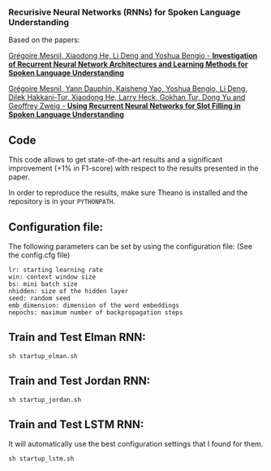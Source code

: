 ### Recurisive Neural Networks (RNNs) for Spoken Language Understanding

Based on the papers:

[Grégoire Mesnil, Xiaodong He, Li Deng and Yoshua Bengio - **Investigation of Recurrent Neural Network Architectures and Learning Methods for Spoken Language Understanding**](http://www.iro.umontreal.ca/~lisa/pointeurs/RNNSpokenLanguage2013.pdf)

[Grégoire Mesnil, Yann Dauphin, Kaisheng Yao, Yoshua Bengio, Li Deng, Dilek Hakkani-Tur, Xiaodong He, Larry Heck, Gokhan Tur, Dong Yu and Geoffrey Zweig - **Using Recurrent Neural Networks for Slot Filling in Spoken Language Understanding**](http://www.iro.umontreal.ca/~lisa/pointeurs/taslp_RNNSLU_final_doubleColumn.pdf)

## Code

This code allows to get state-of-the-art results and a significant improvement
(+1% in F1-score) with respect to the results presented in the paper.

In order to reproduce the results, make sure Theano is installed and the
repository is in your `PYTHONPATH`.


Configuration file:
-------------------

The following parameters can be set by using the configuration file: (See the config.cfg file)

```
lr: starting learning rate
win: context window size
bs: mini batch size
nhidden: size of the hidden layer
seed: random seed
emb_dimension: dimension of the word embeddings
nepochs: maximum number of backpropagation steps
```

Train and Test Elman RNN:
-------------------

```
sh startup_elman.sh
```

Train and Test Jordan RNN:
--------------------

```
sh startup_jordan.sh
```

Train and Test LSTM RNN:
--------------------
It will automatically use the best configuration settings that I found for them.
```
sh startup_lstm.sh
```


